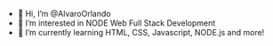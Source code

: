 - 👋 Hi, I’m @AlvaroOrlando
- 👀 I’m interested in NODE Web Full Stack Development
- 🌱 I’m currently learning HTML, CSS, Javascript, NODE.js and more!


<!---
AlvaroOrlando/AlvaroOrlando is a ✨ special ✨ repository because its `README.md` (this file) appears on your GitHub profile.
You can click the Preview link to take a look at your changes.
--->
